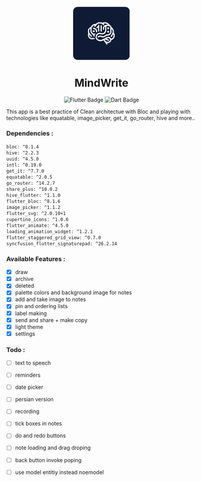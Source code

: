<div  align="center">
<img src="github_assets/app_logo.png" alt="GitHub Logo" width="150" align="center" style="border: 5px solid white; border-radius: 10px;"/>
<h1>
 MindWrite
 </h1>

<img src="https://img.shields.io/badge/Flutter-%2302569B.svg?style=for-the-badge&logo=Flutter&logoColor=white)" alt="Flutter Badge"/> <img src="https://img.shields.io/badge/Dart-%2302569B.svg?style=for-the-badge&logo=dart&logoColor=white)" alt="Dart Badge"/>

</div>

This app is a best practice of Clean architectue with Bloc and playing with technologies like equatable, image_picker, get_it, go_router, hive and more..</p>



### Dependencies :
```
bloc: ^8.1.4
hive: ^2.2.3
uuid: ^4.5.0
intl: ^0.19.0
get_it: ^7.7.0
equatable: ^2.0.5
go_router: ^14.2.7
share_plus: ^10.0.2
hive_flutter: ^1.1.0
flutter_bloc: ^8.1.6
image_picker: ^1.1.2
flutter_svg: ^2.0.10+1
cupertino_icons: ^1.0.6
flutter_animate: ^4.5.0
loading_animation_widget: ^1.2.1
flutter_staggered_grid_view: ^0.7.0
syncfusion_flutter_signaturepad: ^26.2.14
```

### Available Features :

- [x] draw
- [x] archive
- [x] deleted
- [x] palette colors and background image for notes 
- [x] add and take image to notes
- [x] pin and ordering lists
- [x] label making
- [x] send and share + make copy
- [x] light theme
- [x] settings

### Todo :

- [ ] text to speech
- [ ] reminders
- [ ] date picker
- [ ] persian version
- [ ] recording
- [ ] tick boxes in notes
- [ ] do and redo buttons
- [ ] note loading and drag droping
- [ ] back button invoke poping
- [ ] use model entitiy instead noemodel


